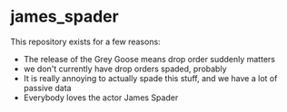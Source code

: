 # james_spader
This repository exists for a few reasons:
 - The release of the Grey Goose means drop order suddenly matters
 - we don't currently have drop orders spaded, probably
 - It is really annoying to actually spade this stuff, and we have a lot of passive data
 - Everybody loves the actor James Spader
